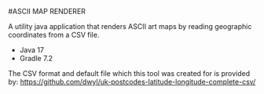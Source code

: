 #ASCII MAP RENDERER

A utility java application that renders ASCII art maps by reading geographic coordinates from a CSV file.

- Java 17 
- Gradle 7.2

The CSV format and default file which this tool was created for is provided by:
https://github.com/dwyl/uk-postcodes-latitude-longitude-complete-csv/

